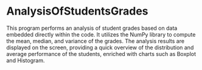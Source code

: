 # AnalysisOfStudentsGrades
This program performs an analysis of student grades based on data embedded directly within the code. It utilizes the NumPy library to compute the mean, median, and variance of the grades. The analysis results are displayed on the screen, providing a quick overview of the distribution and average performance of the students, enriched with charts such as Boxplot and Histogram.
